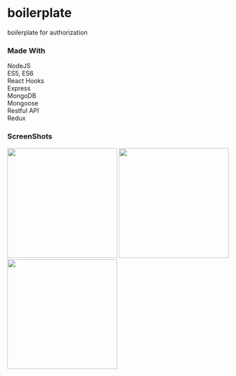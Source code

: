 # boilerplate
boilerplate for authorization

### Made With
NodeJS<br>
ES5, ES6<br>
React Hooks<br>
Express<br>
MongoDB<br>
Mongoose<br>
Restful API<br>
Redux<br>

### ScreenShots
<div>
 <img width="250" src="https://user-images.githubusercontent.com/50590192/81527864-47f77a80-9396-11ea-836d-a3aebe5e6de2.png">
 <img width="250" src="https://user-images.githubusercontent.com/50590192/81527872-4d54c500-9396-11ea-97f7-cc8adacb9445.png">
 <img width="250" src="https://user-images.githubusercontent.com/50590192/81528134-f56a8e00-9396-11ea-83df-6493a528e590.png">
</div>

